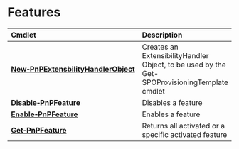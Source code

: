 # Features 
Cmdlet|Description|Platform
:-----|:----------|:-------
**[New&#8209;PnPExtensbilityHandlerObject](NewPnPExtensbilityHandlerObject.md)** |Creates an ExtensibilityHandler Object, to be used by the Get-SPOProvisioningTemplate cmdlet|All
**[Disable&#8209;PnPFeature](DisablePnPFeature.md)** |Disables a feature|All
**[Enable&#8209;PnPFeature](EnablePnPFeature.md)** |Enables a feature|All
**[Get&#8209;PnPFeature](GetPnPFeature.md)** |Returns all activated or a specific activated feature|All
